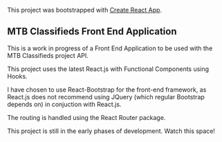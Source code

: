 This project was bootstrapped with [Create React App](https://github.com/facebook/create-react-app).

## MTB Classifieds Front End Application

This is a work in progress of a Front End Application to be used with the MTB Classifieds project API.

This project uses the latest React.js with Functional Components using Hooks.

I have chosen to use React-Bootstrap for the front-end framework, as React.js does not recommend using JQuery (which regular Bootstrap depends on) in conjuction with React.js.

The routing is handled using the React Router package.

This project is still in the early phases of development. Watch this space!